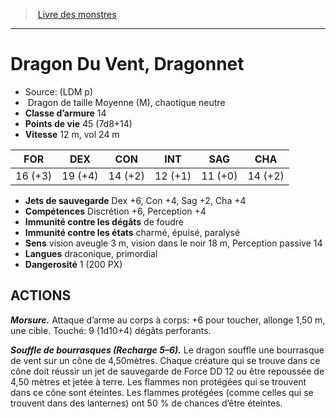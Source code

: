 ﻿> [Livre des monstres](tome_of_beasts.md)

---

# Dragon Du Vent, Dragonnet

- Source: (LDM p)
-  Dragon de taille Moyenne (M), chaotique neutre
- **Classe d’armure** 14
- **Points de vie** 45 (7d8+14)
- **Vitesse** 12 m, vol 24 m

|FOR|DEX|CON|INT|SAG|CHA|
|---|---|---|---|---|---|
|16 (+3)|19 (+4)|14 (+2)|12 (+1)|11 (+0)|14 (+2)|

- **Jets de sauvegarde** Dex +6, Con +4, Sag +2, Cha +4
- **Compétences** Discrétion +6, Perception +4
- **Immunité contre les dégâts** de foudre
- **Immunité contre les états** charmé, épuisé, paralysé
- **Sens** vision aveugle 3 m, vision dans le noir 18 m, Perception passive 14
- **Langues** draconique, primordial
- **Dangerosité** 1 (200 PX)

## ACTIONS

**_Morsure._** Attaque d’arme au corps à corps: +6 pour toucher, allonge 1,50 m, une cible. Touché: 9 (1d10+4) dégâts perforants.

**_Souffle de bourrasques (Recharge 5–6)._** Le dragon souffle une bourrasque de vent sur un cône de 4,50mètres. Chaque créature qui se trouve dans ce cône doit réussir un jet de sauvegarde de Force DD 12 ou être repoussée de 4,50 mètres et jetée à terre. Les flammes non protégées qui se trouvent dans ce cône sont éteintes. Les flammes protégées (comme celles qui se trouvent dans des lanternes) ont 50 % de chances d’être éteintes.

